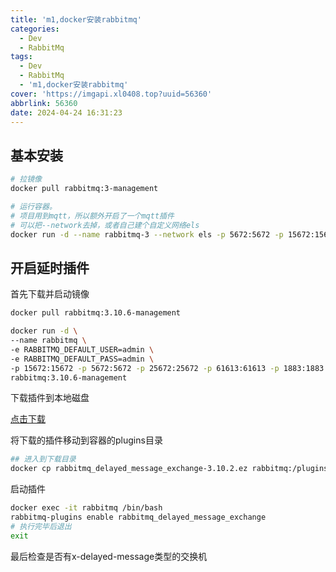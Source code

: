 ```yaml
---
title: 'm1,docker安装rabbitmq'
categories:
  - Dev
  - RabbitMq
tags:
  - Dev
  - RabbitMq
  - 'm1,docker安装rabbitmq'
cover: 'https://imgapi.xl0408.top?uuid=56360'
abbrlink: 56360
date: 2024-04-24 16:31:23
---
```


## 基本安装

```bash
# 拉镜像
docker pull rabbitmq:3-management

# 运行容器。
# 项目用到mqtt，所以额外开启了一个mqtt插件
# 可以把--network去掉，或者自己建个自定义网络els
docker run -d --name rabbitmq-3 --network els -p 5672:5672 -p 15672:15672 -e RABBITMQ_DEFAULT_USER=admin -e RABBITMQ_DEFAULT_PASS=123456  -e RABBITMQ_PLUGINS_ENABLE=rabbitmq_mqtt rabbitmq:3-management
```

## 开启延时插件

首先下载并启动镜像

```bash
docker pull rabbitmq:3.10.6-management

docker run -d \
--name rabbitmq \
-e RABBITMQ_DEFAULT_USER=admin \
-e RABBITMQ_DEFAULT_PASS=admin \
-p 15672:15672 -p 5672:5672 -p 25672:25672 -p 61613:61613 -p 1883:1883 \
rabbitmq:3.10.6-management
```

下载插件到本地磁盘

[点击下载](https://github.com/rabbitmq/rabbitmq-delayed-message-exchange/releases/download/3.10.2/rabbitmq_delayed_message_exchange-3.10.2.ez)

将下载的插件移动到容器的plugins目录

```bash
## 进入到下载目录
docker cp rabbitmq_delayed_message_exchange-3.10.2.ez rabbitmq:/plugins
```

启动插件

```bash
docker exec -it rabbitmq /bin/bash
rabbitmq-plugins enable rabbitmq_delayed_message_exchange
# 执行完毕后退出
exit
```

最后检查是否有x-delayed-message类型的交换机
